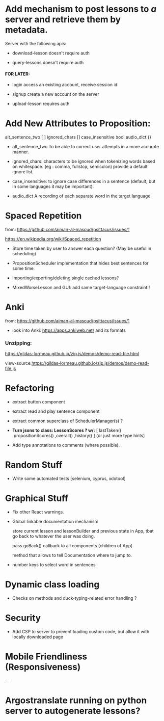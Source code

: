 # Add mechanism to post lessons to *a* server and retrieve them by metadata.

Server with the following apis:

* download-lesson
doesn't require auth

* query-lessons
doesn't require auth

#### FOR LATER:

* login
access an existing account, receive session id

* signup
create a new account on the server

* upload-lesson
requires auth

# Add New Attributes to Proposition:

alt_sentence_two [ ]
ignored_chars []
case_insensitive bool
audio_dict {}

* alt_sentence_two
To be able to correct user attempts in a more accurate manner.

* ignored_chars:
characters to be ignored when tokenizing words based on whitespace. (eg : comma, fullstop, semicolon)
provide a default ignore list.

* case_insensitive: to ignore case differences in a sentence (default, but in some languages it may be important).

* audio_dict
A recording of each separate word in the target language.


# Spaced Repetition

from: https://github.com/aiman-al-masoud/psittacus/issues/1

https://en.wikipedia.org/wiki/Spaced_repetition

* Store time taken by user to answer each question? (May be useful in scheduling)

* PropositionScheduler implementation that hides best sentences for some time.

* importing/exporting/deleting single cached lessons?

* MixedWorseLesson and GUI: add same target-language constraint!!

# Anki

from: https://github.com/aiman-al-masoud/psittacus/issues/1

* look into Anki: https://apps.ankiweb.net/ and its formats

### Unzipping:

https://gildas-lormeau.github.io/zip.js/demos/demo-read-file.html

view-source:https://gildas-lormeau.github.io/zip.js/demos/demo-read-file.js


# Refactoring

* extract button component 
* extract read and play sentence component

* extract common superclass of SchedulerManager(s) ?

* **Turn jsons to class: LessonScores ? w/:** 
[ lastTaken() ,propositionScores() ,overall() ,history() ]
(or just more type hints)

* Add type annotations to comments (where possible).

# Random Stuff

* Write some automated tests
[selenium, cyprus, xdotool]

# Graphical Stuff

* Fix other React warnings.

* Global linkable documentation mechanism 
    
    store current lesson and lessonBuilder and previous state in App, tbat go back to whatever the user was doing.

    pass goBack() callback to all components (children of App)

    method that allows to tell Documentation where to 
    jump to.

* number keys to select word in sentences 

# Dynamic class loading

* Checks on methods and duck-typing-related error handling ?

# Security

* Add CSP to server to prevent loading custom code, but allow it with locally downloaded page

# Mobile Friendliness (Responsiveness)
...

# Argostranslate running on python server to autogenerate lessons?


